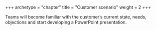 +++
archetype = "chapter"
title = "Customer scenario"
weight = 2
+++

Teams will become familiar with the customer’s current state, needs, objections and start developing a PowerPoint presentation.